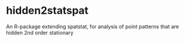 hidden2statspat
===============

An R-package extending spatstat, for analysis of point patterns that are hidden 2nd order stationary
